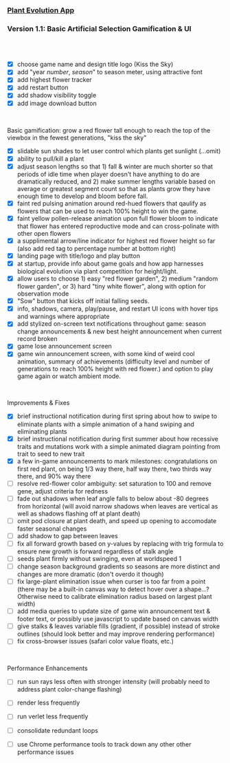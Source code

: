 ### [Plant Evolution App](https://github.com/matthewmain/plant_evolution_app) 
### Version 1.1: Basic Artificial Selection Gamification & UI

<br>
<br>

- [X] choose game name and design title logo (Kiss the Sky)
- [X] add "year _number_, _season_" to season meter, using attractive font
- [X] add highest flower tracker
- [X] add restart button
- [X] add shadow visibility toggle
- [X] add image download button

<br>

Basic gamification: grow a red flower tall enough to reach the top of the viewbox in the fewest generations, "kiss the sky"

- [X] slidable sun shades to let user control which plants get sunlight (...omit)
- [X] ability to pull/kill a plant
- [X] adjust season lengths so that 1) fall & winter are much shorter so that periods of idle time when player doesn't have anything to do are dramatically reduced, and 2) make summer lengths variable based on average or greatest segment count so that as plants grow they have enough time to develop and bloom before fall.
- [X] faint red pulsing animation around red-hued flowers that qaulify as flowers that can be used to reach 100% height to win the game.
- [X] faint yellow pollen-release animation upon full flower bloom to indicate that flower has entered reproductive mode and can cross-polinate with other open flowers
- [X] a supplimental arrow/line indicator for highest red flower height so far (also add red tag to percentage number at bottom right)
- [X] landing page with title/logo and play button
- [X] at startup, provide info about game goals and how app harnesses biological evolution via plant competition for height/light. 
- [X] allow users to choose 1) easy "red flower garden", 2) medium "random flower garden", or 3) hard "tiny white flower", along with option for observation mode
- [X] "Sow" button that kicks off initial falling seeds.
- [X] info, shadows, camera, play/pause, and restart UI icons with hover tips and warnings where appropriate
- [X] add stylized on-screen text notifications throughout game: season change announcements & new best height announcement when current record broken
- [X] game lose announcement screen
- [X] game win announcement screen, with some kind of weird cool animation, summary of achievements (difficulty level and number of generations to reach 100% height with red flower.) and option to play game again or watch ambient mode.

<br>

Improvements & Fixes

- [X] brief instructional notification during first spring about how to swipe to eliminate plants with a simple animation of a hand swiping and eliminating plants 
- [X] brief instructional notification during first summer about how recessive traits and mutations work with a simple animated diagram pointing from trait to seed to new trait
- [X] a few in-game announcements to mark milestones: congratulations on first red plant, on being 1/3 way there, half way there, two thirds way there, and 90% way there
- [ ] resolve red-flower color ambiguity: set saturation to 100 and remove gene, adjust criteria for redness
- [ ] fade out shadows when leaf angle falls to below about -80 degrees from horizontal (will avoid narrow shadows when leaves are vertical as well as shadows flashing off at plant death)
- [ ] omit pod closure at plant death, and speed up opening to accomodate faster seasonal changes 
- [ ] add shadow to gap between leaves
- [ ] fix all forward growth based on y-values by replacing with trig formula to ensure new growth is forward regardless of stalk angle
- [ ] seeds plant firmly without swinging, even at worldspeed 1
- [ ] change season background gradients so seasons are more distinct and changes are more dramatic (don't overdo it though)
- [ ] fix large-plant elimination issue when curser is too far from a point (there may be a built-in canvas way to detect hover over a shape...? Otherwise need to calibrate elimination radius based on largest plant width)
- [ ] add media queries to update size of game win announcement text & footer text, or possibly use javascript to update based on canvas width
- [ ] give stalks & leaves variable fills (gradient, if possible) instead of stroke outlines (should look better and may improve rendering performance)
- [ ] fix cross-browser issues (safari color value floats, etc.)

<br>

Performance Enhancements

- [ ] run sun rays less often with stronger intensity (will probably need to address plant color-change flashing)
- [ ] render less frequently
- [ ] run verlet less frequently
- [ ] consolidate redundant loops
- [ ] use Chrome performance tools to track down any other other performance issues




